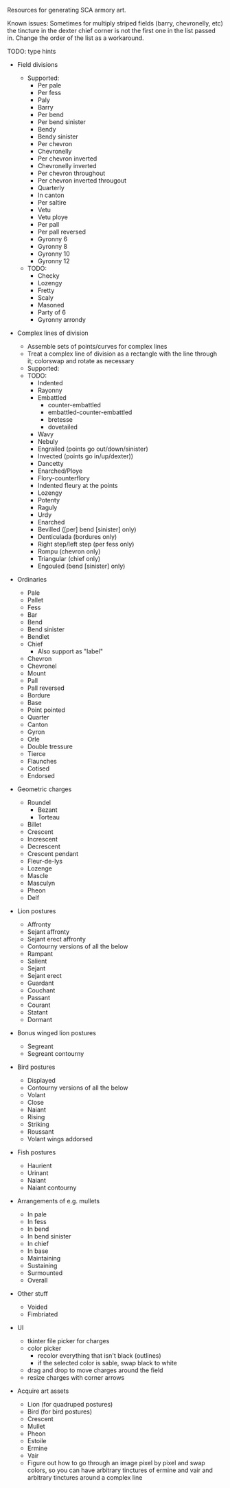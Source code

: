 Resources for generating SCA armory art.

Known issues: Sometimes for multiply striped fields (barry, chevronelly, etc) the tincture in the dexter chief corner is not the first one in the list passed in. Change the order of the list as a workaround.

TODO: type hints

* Field divisions
  * Supported:
    * Per pale
    * Per fess
    * Paly
    * Barry
    * Per bend
    * Per bend sinister
    * Bendy
    * Bendy sinister
    * Per chevron
    * Chevronelly
    * Per chevron inverted
    * Chevronelly inverted
    * Per chevron throughout
    * Per chevron inverted througout
    * Quarterly
    * In canton
    * Per saltire
    * Vetu
    * Vetu ploye
    * Per pall
    * Per pall reversed
    * Gyronny 6
    * Gyronny 8
    * Gyronny 10
    * Gyronny 12
  * TODO:
    * Checky
    * Lozengy
    * Fretty
    * Scaly
    * Masoned
    * Party of 6
    * Gyronny arrondy

* Complex lines of division
  * Assemble sets of points/curves for complex lines
  * Treat a complex line of division as a rectangle with the line through it; colorswap and rotate as necessary
  * Supported:
  * TODO:
    * Indented
    * Rayonny
    * Embattled
      * counter-embattled
      * embattled-counter-embattled
      * bretesse
      * dovetailed
    * Wavy
    * Nebuly
    * Engrailed (points go out/down/sinister)
    * Invected (points go in/up/dexter))
    * Dancetty
    * Enarched/Ploye
    * Flory-counterflory
    * Indented fleury at the points
    * Lozengy
    * Potenty
    * Raguly
    * Urdy
    * Enarched
    * Bevilled ([per] bend [sinister] only)
    * Denticulada (bordures only)
    * Right step/left step (per fess only)
    * Rompu (chevron only)
    * Triangular (chief only)
    * Engouled (bend [sinister] only)

* Ordinaries
  * Pale
  * Pallet
  * Fess
  * Bar
  * Bend
  * Bend sinister
  * Bendlet
  * Chief
    * Also support as "label"
  * Chevron
  * Chevronel
  * Mount
  * Pall
  * Pall reversed
  * Bordure
  * Base
  * Point pointed
  * Quarter
  * Canton
  * Gyron
  * Orle
  * Double tressure
  * Tierce
  * Flaunches
  * Cotised
  * Endorsed  

* Geometric charges
  * Roundel
    * Bezant
    * Torteau
  * Billet
  * Crescent
  * Increscent
  * Decrescent
  * Crescent pendant
  * Fleur-de-lys
  * Lozenge
  * Mascle
  * Masculyn
  * Pheon
  * Delf

* Lion postures
  * Affronty
  * Sejant affronty
  * Sejant erect affronty
  * Contourny versions of all the below
  * Rampant
  * Salient
  * Sejant
  * Sejant erect
  * Guardant
  * Couchant
  * Passant
  * Courant
  * Statant
  * Dormant
  
* Bonus winged lion postures
  * Segreant
  * Segreant contourny

* Bird postures
  * Displayed
  * Contourny versions of all the below
  * Volant
  * Close
  * Naiant
  * Rising
  * Striking
  * Roussant
  * Volant wings addorsed
  
* Fish postures
  * Haurient
  * Urinant
  * Naiant
  * Naiant contourny

* Arrangements of e.g. mullets
  * In pale
  * In fess
  * In bend
  * In bend sinister
  * In chief
  * In base
  * Maintaining
  * Sustaining
  * Surmounted
  * Overall

* Other stuff
  * Voided
  * Fimbriated

* UI
  * tkinter file picker for charges
  * color picker
    * recolor everything that isn't black (outlines)
    * if the selected color is sable, swap black to white
  * drag and drop to move charges around the field
  * resize charges with corner arrows

* Acquire art assets
  * Lion (for quadruped postures)
  * Bird (for bird postures)
  * Crescent
  * Mullet
  * Pheon
  * Estoile
  * Ermine
  * Vair
  * Figure out how to go through an image pixel by pixel and swap colors,
    so you can have arbitrary tinctures of ermine and vair and arbitrary tinctures around a complex line